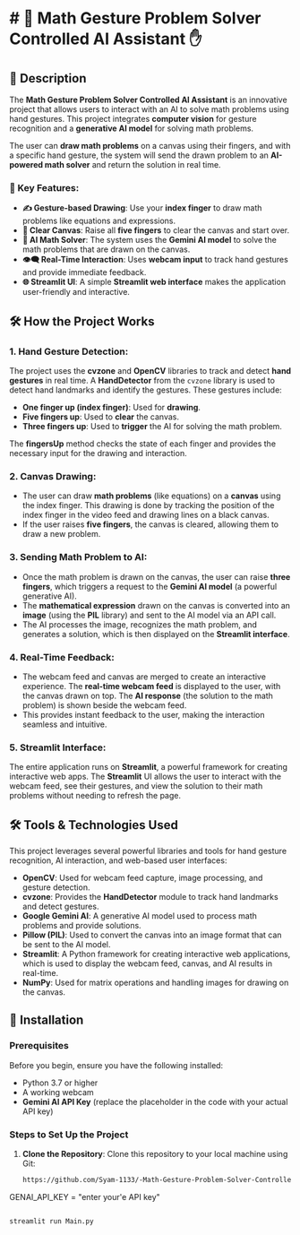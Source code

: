 # # 🤖 Math Gesture Problem Solver Controlled AI Assistant ✋

## 📜 Description
The **Math Gesture Problem Solver Controlled AI Assistant** is an innovative project that allows users to interact with an AI to solve math problems using hand gestures. This project integrates **computer vision** for gesture recognition and a **generative AI model** for solving math problems.

The user can **draw math problems** on a canvas using their fingers, and with a specific hand gesture, the system will send the drawn problem to an **AI-powered math solver** and return the solution in real time.

### 🔑 Key Features:
- **✍️ Gesture-based Drawing**: Use your **index finger** to draw math problems like equations and expressions.
- **🧹 Clear Canvas**: Raise all **five fingers** to clear the canvas and start over.
- **🧠 AI Math Solver**: The system uses the **Gemini AI model** to solve the math problems that are drawn on the canvas.
- **👁️‍🗨️ Real-Time Interaction**: Uses **webcam input** to track hand gestures and provide immediate feedback.
- **🌐 Streamlit UI**: A simple **Streamlit web interface** makes the application user-friendly and interactive.


## 🛠️ How the Project Works

### 1. **Hand Gesture Detection**:
   The project uses the **cvzone** and **OpenCV** libraries to track and detect **hand gestures** in real time. A **HandDetector** from the `cvzone` library is used to detect hand landmarks and identify the gestures. These gestures include:
   - **One finger up (index finger)**: Used for **drawing**.
   - **Five fingers up**: Used to **clear** the canvas.
   - **Three fingers up**: Used to **trigger** the AI for solving the math problem.

   The **fingersUp** method checks the state of each finger and provides the necessary input for the drawing and interaction.

### 2. **Canvas Drawing**:
   - The user can draw **math problems** (like equations) on a **canvas** using the index finger. This drawing is done by tracking the position of the index finger in the video feed and drawing lines on a black canvas.
   - If the user raises **five fingers**, the canvas is cleared, allowing them to draw a new problem.

### 3. **Sending Math Problem to AI**:
   - Once the math problem is drawn on the canvas, the user can raise **three fingers**, which triggers a request to the **Gemini AI model** (a powerful generative AI).
   - The **mathematical expression** drawn on the canvas is converted into an **image** (using the **PIL** library) and sent to the AI model via an API call.
   - The AI processes the image, recognizes the math problem, and generates a solution, which is then displayed on the **Streamlit interface**.

### 4. **Real-Time Feedback**:
   - The webcam feed and canvas are merged to create an interactive experience. The **real-time webcam feed** is displayed to the user, with the canvas drawn on top. The **AI response** (the solution to the math problem) is shown beside the webcam feed.
   - This provides instant feedback to the user, making the interaction seamless and intuitive.

### 5. **Streamlit Interface**:
   The entire application runs on **Streamlit**, a powerful framework for creating interactive web apps. The **Streamlit** UI allows the user to interact with the webcam feed, see their gestures, and view the solution to their math problems without needing to refresh the page.


## 🛠️ Tools & Technologies Used
This project leverages several powerful libraries and tools for hand gesture recognition, AI interaction, and web-based user interfaces:

- **OpenCV**: Used for webcam feed capture, image processing, and gesture detection.
- **cvzone**: Provides the **HandDetector** module to track hand landmarks and detect gestures.
- **Google Gemini AI**: A generative AI model used to process math problems and provide solutions.
- **Pillow (PIL)**: Used to convert the canvas into an image format that can be sent to the AI model.
- **Streamlit**: A Python framework for creating interactive web applications, which is used to display the webcam feed, canvas, and AI results in real-time.
- **NumPy**: Used for matrix operations and handling images for drawing on the canvas.


## 📜 Installation

### Prerequisites
Before you begin, ensure you have the following installed:

- Python 3.7 or higher
- A working webcam
- **Gemini AI API Key** (replace the placeholder in the code with your actual API key)

### Steps to Set Up the Project

1. **Clone the Repository**:
   Clone this repository to your local machine using Git:
   ```bash
   https://github.com/Syam-1133/-Math-Gesture-Problem-Solver-Controlled-AI-Assistant-
   
GENAI_API_KEY = "enter your'e API key"

```bash

streamlit run Main.py


